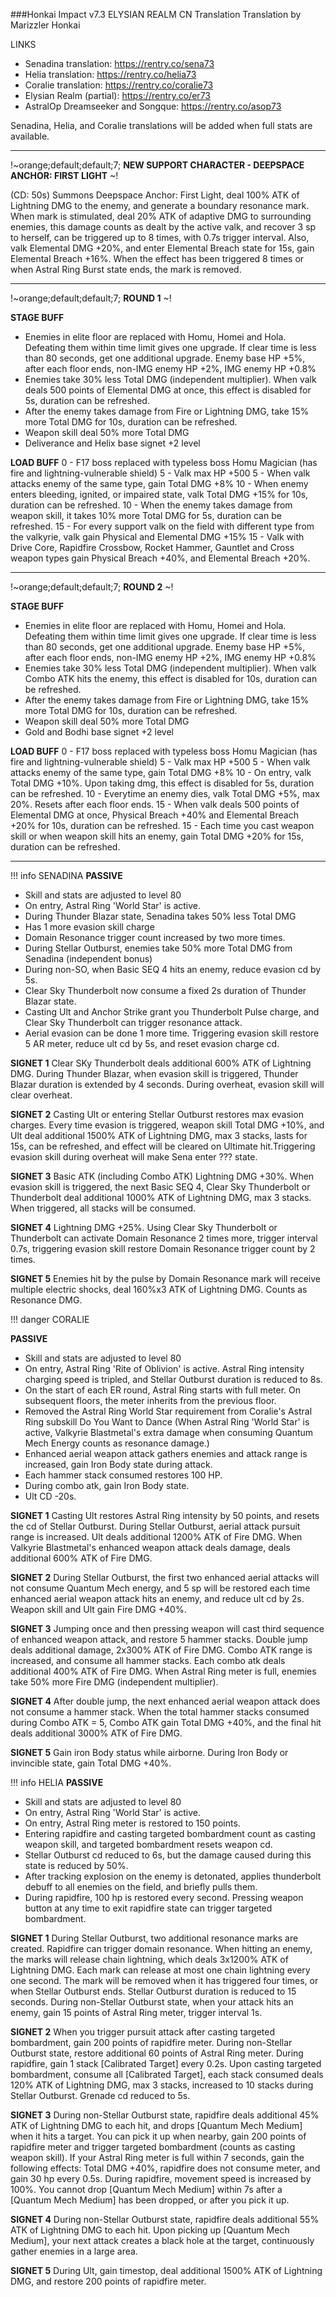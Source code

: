 ###Honkai Impact v7.3 ELYSIAN REALM CN Translation
Translation by Marizzler Honkai

LINKS
- Senadina translation: https://rentry.co/sena73
- Helia translation: https://rentry.co/helia73
- Coralie translation: https://rentry.co/coralie73
- Elysian Realm (partial): https://rentry.co/er73
- AstralOp Dreamseeker and Songque: https://rentry.co/asop73

Senadina, Helia, and Coralie translations will be added when full stats are available.

***

!~orange;default;default;7; **NEW SUPPORT CHARACTER - DEEPSPACE ANCHOR: FIRST LIGHT** ~!

(CD: 50s) Summons Deepspace Anchor: First Light, deal 100% ATK of Lightning DMG to the enemy, and generate a boundary resonance mark. When mark is stimulated, deal 20% ATK of adaptive DMG to surrounding enemies, this damage counts as dealt by the active valk, and recover 3 sp to herself, can be triggered up to 8 times, with 0.7s trigger interval. Also, valk Elemental DMG +20%, and enter Elemental Breach state for 15s, gain Elemental Breach +16%.  When the effect has been triggered 8 times or when Astral Ring Burst state ends, the mark is removed.

***

!~orange;default;default;7; **ROUND 1** ~!

**STAGE BUFF**
- Enemies in elite floor are replaced with Homu, Homei and Hola. Defeating them within time limit gives one upgrade. If clear time is less than 80 seconds, get one additional upgrade. Enemy base HP +5%, after each floor ends, non-IMG enemy HP +2%, IMG enemy HP +0.8%
- Enemies take 30% less Total DMG (independent multiplier). When valk deals 500 points of Elemental DMG at once, this effect is disabled for 5s, duration can be refreshed.
- After the enemy takes damage from Fire or Lightning DMG, take 15% more Total DMG for 10s, duration can be refreshed.
- Weapon skill deal 50% more Total DMG
- Deliverance and Helix base signet +2 level

**LOAD BUFF**
0 - F17 boss replaced with typeless boss Homu Magician (has fire and lightning-vulnerable shield)
5 - Valk max HP +500
5 - When valk attacks enemy of the same type, gain Total DMG +8%
10 - When enemy enters bleeding, ignited, or impaired state, valk Total DMG +15% for 10s, duration can be refreshed.
10 - When the enemy takes damage from weapon skill, it takes 10% more Total DMG for 5s, duration can be refreshed.
15 - For every support valk on the field with different type from the valkyrie, valk gain Physical and Elemental DMG +15%
15 - Valk with Drive Core, Rapidfire Crossbow, Rocket Hammer, Gauntlet and Cross weapon types gain Physical Breach +40%, and Elemental Breach +20%.

***

!~orange;default;default;7; **ROUND 2** ~!


**STAGE BUFF**
- Enemies in elite floor are replaced with Homu, Homei and Hola. Defeating them within time limit gives one upgrade. If clear time is less than 80 seconds, get one additional upgrade. Enemy base HP +5%, after each floor ends, non-IMG enemy HP +2%, IMG enemy HP +0.8%
- Enemies take 30% less Total DMG (independent multiplier). When valk Combo ATK hits the enemy, this effect is disabled for 10s, duration can be refreshed.
- After the enemy takes damage from Fire or Lightning DMG, take 15% more Total DMG for 10s, duration can be refreshed.
- Weapon skill deal 50% more Total DMG
- Gold and Bodhi base signet +2 level

**LOAD BUFF**
0 - F17 boss replaced with typeless boss Homu Magician (has fire and lightning-vulnerable shield)
5 - Valk max HP +500
5 - When valk attacks enemy of the same type, gain Total DMG +8%
10 - On entry, valk Total DMG +10%. Upon taking dmg, this effect is disabled for 5s, duration can be refreshed.
10 - Everytime an enemy dies, valk Total DMG +5%, max 20%. Resets after each floor ends.
15 - When valk deals 500 points of Elemental DMG at once, Physical Breach +40% and Elemental Breach +20% for 10s, duration can be refreshed.
15 - Each time you cast weapon skill or when weapon skill hits an enemy, gain Total DMG +20% for 15s, duration can be refreshed.

---
!!! info
    SENADINA
**PASSIVE**
- Skill and stats are adjusted to level 80
- On entry, Astral Ring 'World Star' is active.
- During Thunder Blazar state, Senadina takes 50% less Total DMG
- Has 1 more evasion skill charge
- Domain Resonance trigger count increased by two more times.
- During Stellar Outburst, enemies take 50% more Total DMG from Senadina (independent bonus)
- During non-SO, when Basic SEQ 4 hits an enemy, reduce evasion cd by 5s.
- Clear Sky Thunderbolt now consume a fixed 2s duration of Thunder Blazar state.
- Casting Ult and Anchor Strike grant you Thunderbolt Pulse charge, and Clear Sky Thunderbolt can trigger resonance attack.
- Aerial evasion can be done 1 more time. Triggering evasion skill restore 5 AR meter, reduce ult cd by 5s, and reset evasion charge cd.

**SIGNET 1**
Clear SKy Thunderbolt deals additional 600% ATK of Lightning DMG. During Thunder Blazar, when evasion skill is triggered, Thunder Blazar duration is extended by 4 seconds. During overheat, evasion skill will clear overheat.

**SIGNET 2**
Casting Ult or entering Stellar Outburst restores max evasion charges. Every time evasion is triggered, weapon skill Total DMG +10%, and Ult deal additional 1500% ATK of Lightning DMG, max 3 stacks, lasts for 15s, can be refreshed, and effect will be cleared on Ultimate hit.Triggering evasion skill during overheat will make Sena enter ??? state.

**SIGNET 3**
Basic ATK (including Combo ATK) Lightning DMG +30%. When evasion skill is triggered, the next Basic SEQ 4, Clear Sky Thunderbolt or Thunderbolt deal additional 1000% ATK of Lightning DMG, max 3 stacks. When triggered, all stacks will be consumed.

**SIGNET 4**
Lightning DMG +25%. Using Clear Sky Thunderbolt or Thunderbolt can activate Domain Resonance 2 times more, trigger interval 0.7s, triggering evasion skill restore Domain Resonance trigger count by 2 times.

**SIGNET 5**
Enemies hit by the pulse by Domain Resonance mark will receive multiple electric shocks, deal 160%x3 ATK of Lightning DMG. Counts as Resonance DMG.

!!! danger
    CORALIE

**PASSIVE**
- Skill and stats are adjusted to level 80
- On entry, Astral Ring 'Rite of Oblivion' is active. Astral Ring intensity charging speed is tripled, and Stellar Outburst duration is reduced to 8s.
- On the start of each ER round, Astral Ring starts with full meter. On subsequent floors, the meter inherits from the previous floor.
- Removed the Astral Ring World Star requirement from Coralie's Astral Ring subskill Do You Want to Dance (When Astral Ring 'World Star' is active, Valkyrie Blastmetal's extra damage when consuming Quantum Mech Energy counts as resonance damage.)
- Enhanced aerial weapon attack gathers enemies and attack range is increased, gain Iron Body state during attack.
- Each hammer stack consumed restores 100 HP.
- During combo atk, gain Iron Body state.
- Ult CD -20s.

**SIGNET 1**
Casting Ult restores Astral Ring intensity by 50 points, and resets the cd of Stellar Outburst. During Stellar Outburst, aerial attack pursuit range is increased. Ult deals additional 1200% ATK of Fire DMG. When Valkyrie Blastmetal's enhanced weapon attack deals damage, deals additional 600% ATK of Fire DMG.

**SIGNET 2**
During Stellar Outburst, the first two enhanced aerial attacks will not consume Quantum Mech energy, and 5 sp will be restored each time enhanced aerial weapon attack hits an enemy, and reduce ult cd by 2s. Weapon skill and Ult gain Fire DMG +40%.

**SIGNET 3**
Jumping once and then pressing weapon will cast third sequence of enhanced weapon attack, and restore 5 hammer stacks. Double jump deals additional damage, 2x300% ATK of Fire DMG. Combo ATK range is increased, and consume all hammer stacks. Each combo atk deals additional 400% ATK of Fire DMG. When Astral Ring meter is full, enemies take 50% more Fire DMG (independent multiplier).

**SIGNET 4**
After double jump, the next enhanced aerial weapon attack does not consume a hammer stack. When the total hammer stacks consumed during Combo ATK = 5, Combo ATK gain Total DMG +40%, and the final hit deals additional 3000% ATK of Fire DMG.

**SIGNET 5**
Gain iron Body status while airborne. During Iron Body or invincible state, gain Total DMG +40%.

!!! info
    HELIA
**PASSIVE**
- Skill and stats are adjusted to level 80
- On entry, Astral Ring 'World Star' is active.
- On entry, Astral Ring meter is restored to 150 points.
- Entering rapidfire and casting targeted bombardment count as casting weapon skill, and targeted bombardment resets weapon cd.
- Stellar Outburst cd reduced to 6s, but the damage caused during this state is reduced by 50%.
- After tracking explosion on the enemy is detonated, applies thunderbolt debuff to all enemies on the field, and briefly pulls them.
- During rapidfire, 100 hp is restored every second. Pressing weapon button at any time to exit rapidfire state can trigger targeted bombardment.

**SIGNET 1**
During Stellar Outburst, two additional resonance marks are created. Rapidfire can trigger domain resonance. When hitting an enemy, the marks will release chain lightning, which deals 3x1200% ATK of Lightning DMG. Each mark can release at most one chain lightning every one second. The mark will be removed when it has triggered four times, or when Stellar Outburst ends. Stellar Outburst duration is reduced to 15 seconds. During non-Stellar Outburst state, when your attack hits an enemy, gain 15 points of Astral Ring meter, trigger interval 1s.

**SIGNET 2**
When you trigger pursuit attack after casting targeted bombardment, gain 200 points of rapidfire meter. During non-Stellar Outburst state, restore additional 60 points of Astral Ring meter. During rapidfire, gain 1 stack [Calibrated Target] every 0.2s. Upon casting targeted bombardment, consume all [Calibrated Target], each stack consumed deals 120% ATK of Lightning DMG, max 3 stacks, increased to 10 stacks during Stellar Outburst. Grenade cd reduced to 5s.

**SIGNET 3**
During non-Stellar Outburst state, rapidfire deals additional 45% ATK of Lightning DMG to each hit, and drops [Quantum Mech Medium] when it hits a target. You can pick it up when nearby, gain 200 points of rapidfire meter and trigger targeted bombardment (counts as casting weapon skill). If your Astral Ring meter is full within 7 seconds, gain the following effects: Total DMG +40%, rapidfire does not consume meter, and gain 30 hp every 0.5s. During rapidfire, movement speed is increased by 100%. You cannot drop [Quantum Mech Medium] within 7s after a [Quantum Mech Medium] has been dropped, or after you pick it up.

**SIGNET 4**
During non-Stellar Outburst state, rapidfire deals additional 55% ATK of Lightning DMG to each hit. Upon picking up [Quantum Mech Medium], your next attack creates a black hole at the target, continuously gather enemies in a large area.

**SIGNET 5**
During Ult, gain timestop, deal additional 1500% ATK of Lightning DMG, and restore 200 points of rapidfire meter.